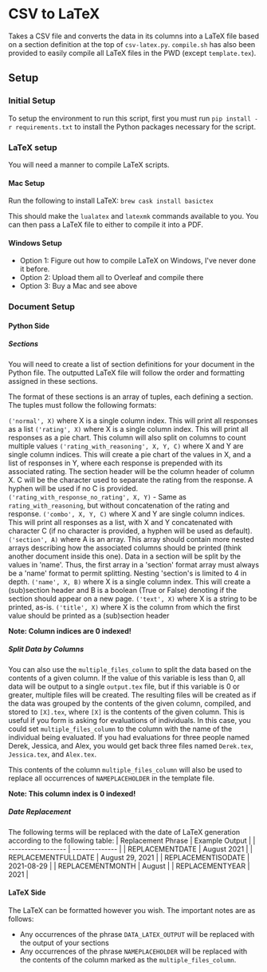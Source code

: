 # CSV to LaTeX
Takes a CSV file and converts the data in its columns into a LaTeX file based on a section
definition at the top of `csv-latex.py`. `compile.sh` has also been provided to easily
compile all LaTeX files in the PWD (except `template.tex`).

## Setup
### Initial Setup
To setup the environment to run this script, first you must run
`pip install -r requirements.txt` to install the Python packages necessary for the script.

### LaTeX setup
You will need a manner to compile LaTeX scripts. 

#### Mac Setup
Run the following to install LaTeX:
`brew cask install basictex`

This should make the `lualatex` and `latexmk` commands available to you.
You can then pass a LaTeX file to either to compile it into a PDF.

#### Windows Setup
* Option 1: Figure out how to compile LaTeX on Windows, I've never done it before.
* Option 2: Upload them all to Overleaf and compile there
* Option 3: Buy a Mac and see above

### Document Setup
#### Python Side
##### Sections
You will need to create a list of section definitions for your document in the Python
file. The outputted LaTeX file will follow the order and formatting assigned in these
sections.

The format of these sections is an array of tuples, each defining a section.
The tuples must follow the following formats:

`('normal', X)` where X is a single column index. This will print all responses
  as a list
`('rating', X)` where X is a single column index. This will print all responses
  as a pie chart. This column will also split on columns to count multiple
  values
`('rating_with_reasoning', X, Y, C)` where X and Y are single column indices.
  This will create a pie chart of the values in X, and a list of responses
  in Y, where each response is prepended with its associated rating. The section
  header will be the column header of column X. C will be the character used to
  separate the rating from the response. A hyphen will be used if no C is
  provided.
`('rating_with_response_no_rating', X, Y)` - Same as `rating_with_reasoning`, but
  without concatenation of the rating and response.
`('combo', X, Y, C)` where X and Y are single column indices. This will print all
  responses as a list, with X and Y concatenated with character C (if no
  character is provided, a hyphen will be used as default).
`('section', A)` where A is an array. This array should contain more nested
  arrays describing how the associated columns should be printed (think another
  document inside this one). Data in a section will be split by the values in
  'name'. Thus, the first array in a 'section' format array must always be a 
  'name' format to permit splitting. Nesting 'section's is limited to 4 in
  depth.
`('name', X, B)` where X is a single column index. This will create a (sub)section
  header and B is a boolean (True or False) denoting if the section should
  appear on a new page.
`('text', X)` where X is a string to be printed, as-is.
`('title', X)` where X is the column from which the first value should be printed
  as a (sub)section header

**Note: Column indices are 0 indexed!**

##### Split Data by Columns
You can also use the `multiple_files_column` to split the data based on the contents of a
given column. If the value of this variable is less than 0, all data will be output to a
single `output.tex` file, but if this variable is 0 or greater, multiple files will be
created. The resulting files will be created as if the data was grouped by the contents of
the given column, compiled, and stored to `[X].tex`, where `[X]` is the contents of the
given column. This is useful if you form is asking for evaluations of individuals. In this
case, you could set `multiple_files_column` to the column with the name of the individual
being evaluated. If you had evaluations for three people named Derek, Jessica, and Alex,
you would get back three files named `Derek.tex`, `Jessica.tex`, and `Alex.tex`.

This contents of the column `multiple_files_column` will also be used to replace all
occurrences of `NAMEPLACEHOLDER` in the template file.

**Note: This column index is 0 indexed!**

##### Date Replacement

The following terms will be replaced with the date of LaTeX generation according to the
following table:
| Replacement Phrase | Example Output |
| ------------------ | -------------- |
| REPLACEMENTDATE | August 2021 |
| REPLACEMENTFULLDATE | August 29, 2021 |
| REPLACEMENTISODATE | 2021-08-29 |
| REPLACEMENTMONTH | August |
| REPLACEMENTYEAR | 2021 |

#### LaTeX Side
The LaTeX can be formatted however you wish. The important notes are as follows:
* Any occurrences of the phrase `DATA_LATEX_OUTPUT` will be replaced with the output
  of your sections
* Any occurrences of the phrase `NAMEPLACEHOLDER` will be replaced with the contents of
  the column marked as the `multiple_files_column`.
